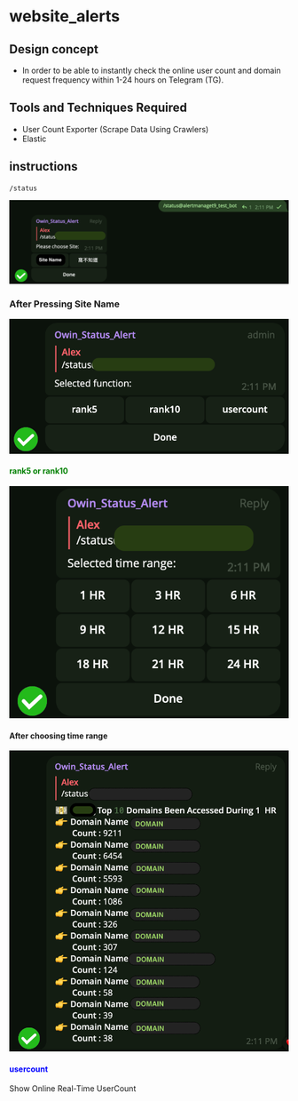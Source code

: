 # website_alerts

## Design concept
* In order to be able to instantly check the online user count and domain request frequency within 1-24 hours on Telegram (TG).

## Tools and Techniques Required
* User Count Exporter (Scrape Data Using Crawlers)
* Elastic 

## instructions
```=Bash
/status
```
![Images](Images/status.png)

### After Pressing Site Name
![Images](Images/second_stage.png)

#### <span style=color:green>rank5 or rank10</span>
![Images](Images/time_range.png)

#### After choosing time range
![Images](Images/ranking.png)

#### <span style=color:blue>usercount</span>
Show Online Real-Time UserCount